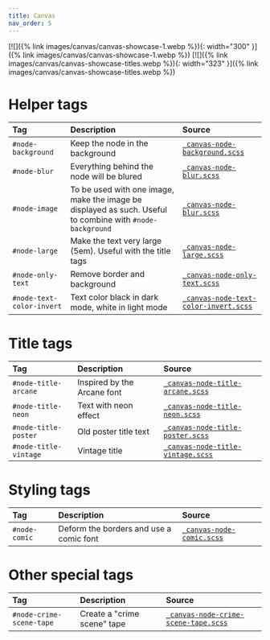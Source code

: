 ```yaml
---
title: Canvas
nav_order: 5
---
```


[![]({% link images/canvas/canvas-showcase-1.webp %}){: width="300" }]({% link images/canvas/canvas-showcase-1.webp %})
[![]({% link images/canvas/canvas-showcase-titles.webp %}){: width="323" }]({% link images/canvas/canvas-showcase-titles.webp %})

# Helper tags

| Tag   | Description | Source |
|:------|:------------|:-------|
| `#node-background` | Keep the node in the background | [`_canvas-node-background.scss`](https://github.com/ElsaTam/obsidian-fancy-a-story/blob/main/scss/canvas/_canvas-node-background.scss) |
| `#node-blur` | Everything behind the node will be blured | [`_canvas-node-blur.scss`](https://github.com/ElsaTam/obsidian-fancy-a-story/blob/main/scss/canvas/_canvas-node-blur.scss) |
| `#node-image` | To be used with one image, make the image be displayed as such. Useful to combine with `#node-background` | [`_canvas-node-blur.scss`](https://github.com/ElsaTam/obsidian-fancy-a-story/blob/main/scss/canvas/_canvas-node-blur.scss) |
| `#node-large` | Make the text very large (5em). Useful with the title tags | [`_canvas-node-large.scss`](https://github.com/ElsaTam/obsidian-fancy-a-story/blob/main/scss/canvas/_canvas-node-large.scss) |
| `#node-only-text` | Remove border and background | [`_canvas-node-only-text.scss`](https://github.com/ElsaTam/obsidian-fancy-a-story/blob/main/scss/canvas/_canvas-node-only-text.scss) |
| `#node-text-color-invert` | Text color black in dark mode, white in light mode | [`_canvas-node-text-color-invert.scss`](https://github.com/ElsaTam/obsidian-fancy-a-story/blob/main/scss/canvas/_canvas-node-text-color-invert.scss) |

# Title tags

| Tag   | Description | Source |
|:------|:------------|:-------|
| `#node-title-arcane` | Inspired by the Arcane font | [`_canvas-node-title-arcane.scss`](https://github.com/ElsaTam/obsidian-fancy-a-story/blob/main/scss/canvas/_canvas-node-title-arcane.scss) |
| `#node-title-neon` | Text with neon effect | [`_canvas-node-title-neon.scss`](https://github.com/ElsaTam/obsidian-fancy-a-story/blob/main/scss/canvas/_canvas-node-title-neon.scss) |
| `#node-title-poster` | Old poster title text | [`_canvas-node-title-poster.scss`](https://github.com/ElsaTam/obsidian-fancy-a-story/blob/main/scss/canvas/_canvas-node-title-poster.scss) |
| `#node-title-vintage` | Vintage title | [`_canvas-node-title-vintage.scss`](https://github.com/ElsaTam/obsidian-fancy-a-story/blob/main/scss/canvas/_canvas-node-title-vintage.scss) |

# Styling tags

| Tag   | Description | Source |
|:------|:------------|:-------|
| `#node-comic` | Deform the borders and use a comic font | [`_canvas-node-comic.scss`](https://github.com/ElsaTam/obsidian-fancy-a-story/blob/main/scss/canvas/_canvas-node-comic.scss) |

# Other special tags

| Tag   | Description | Source |
|:------|:------------|:-------|
| `#node-crime-scene-tape` | Create a "crime scene" tape | [`_canvas-node-crime-scene-tape.scss`](https://github.com/ElsaTam/obsidian-fancy-a-story/blob/main/scss/canvas/_canvas-node-crime-scene-tape.scss) |